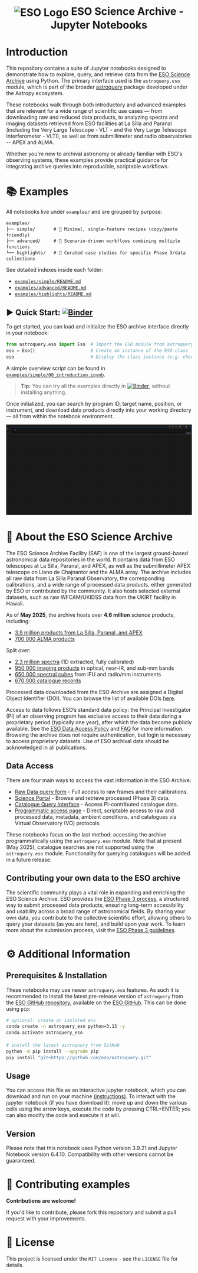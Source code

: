 <h1 style="text-align: center;">
  <img src="http://archive.eso.org/i/esologo.png" alt="ESO Logo" width="50" style="vertical-align: middle;">
  ESO Science Archive - Jupyter Notebooks
</h1>

# **Introduction**

This repository contains a suite of Jupyter notebooks designed to demonstrate how to explore, query, and retrieve data from the [ESO Science Archive](https://archive.eso.org/cms.html) using Python. The primary interface used is the `astroquery.eso` module, which is part of the broader [astroquery](https://astroquery.readthedocs.io/en/latest/) package developed under the Astropy ecosystem.

These notebooks walk through both introductory and advanced examples that are relevant for a wide range of scientific use cases — from downloading raw and reduced data products, to analyzing spectra and imaging datasets retrieved from ESO facilities at La Silla and Paranal (including the Very Large Telescope - VLT - and the Very Large Telescope Interferometer - VLTI), as well as from submillimeter and radio observatories -- APEX and ALMA.

Whether you're new to archival astronomy or already familiar with ESO's observing systems, these examples provide practical guidance for integrating archive queries into reproducible, scriptable workflows.

# 📚 Examples

All notebooks live under `examples/` and are grouped by purpose:

```text
examples/
├── simple/       # 🌱 Minimal, single‑feature recipes (copy/paste friendly)
├── advanced/     # 🚀 Scenario‑driven workflows combining multiple functions
└── highlights/   # 🌌 Curated case studies for specific Phase 3/data collections
```

See detailed indexes inside each folder:

- [`examples/simple/README.md`](examples/simple/README.md)
- [`examples/advanced/README.md`](examples/advanced/README.md)
- [`examples/highlights/README.md`](examples/highlights/README.md)

## ▶️ Quick Start: [![Binder](https://mybinder.org/badge_logo.svg)](https://mybinder.org/v2/git/https%3A%2F%2Fgithub.com%2Feso%2Fastroquery_examples/main?urlpath=%2Fdoc%2Ftree%2FESO_Introduction.ipynb)

To get started, you can load and initialize the ESO archive interface directly in your notebook:

```python
from astroquery.eso import Eso  # Import the ESO module from astroquery
eso = Eso()                     # Create an instance of the ESO class
eso                             # Display the class instance (e.g. check login status, default settings)
```

A simple overview script can be found in [`examples/simple/00_introduction.ipynb`](examples/simple/00_introduction.ipynb).

> **Tip:** You can try all the examples directly in [![Binder](https://mybinder.org/badge_logo.svg)](https://mybinder.org/v2/git/https%3A%2F%2Fgithub.com%2Feso%2Fastroquery_examples/main?urlpath=%2Fdoc%2Ftree%2FESO_Introduction.ipynb), without installing anything.

Once initialized, you can search by program ID, target name, position, or instrument, and download data products directly into your working directory — all from within the notebook environment.


![ipyaladin example](assets/overview.gif)

# 🔭 **About the ESO Science Archive**

The ESO Science Archive Facility (SAF) is one of the largest ground-based astronomical data repositories in the world. It contains data from ESO telescopes at La Silla, Paranal, and APEX, as well as the submillimeter APEX telescope on Llano de Chajnantor and the ALMA array. The archive includes all raw data from La Silla Paranal Observatory, the corresponding calibrations, and a wide range of processed data products, either generated by ESO or contributed by the community. It also hosts selected external datasets, such as raw WFCAM/UKIDSS data from the UKIRT facility in Hawaii.

As of **May 2025**, the archive hosts over **4.6 million** science products, including:

- [3.9 million products from La Silla, Paranal, and APEX ](https://archive.eso.org/scienceportal/home?observatory=%22La%20Silla%20Paranal%20APEX%22) 
- [700 000 ALMA products](https://archive.eso.org/scienceportal/home?observatory=ALMA)  

Split over:
- [2.3 million spectra](https://archive.eso.org/scienceportal/home?dp_type=SPECTRUM) (1D extracted, fully calibrated)  
- [950 000 imaging products](https://archive.eso.org/scienceportal/home?dp_type=IMAGE) in optical, near-IR, and sub-mm bands  
- [650 000 spectral cubes](https://archive.eso.org/scienceportal/home?dp_type=CUBE) from IFU and radio/mm instruments  
- [670 000 catalogue records](https://archive.eso.org/scienceportal/home?dp_type=CATALOG)

Processed data downloaded from the ESO Archive are assigned a Digital Object Identifier (DOI). You can browse the list of available DOIs [here](https://archive.eso.org/wdb/wdb/doi/collections/query).

Access to data follows ESO’s standard data policy: the Principal Investigator (PI) of an observing program has exclusive access to their data during a proprietary period (typically one year), after which the data become publicly available. See the [ESO Data Access Policy](https://archive.eso.org/cms/eso-data-access-policy.html) and [FAQ](https://archive.eso.org/cms/faq.html?q=proprietary) for more information. Browsing the archive does not require authentication, but login is necessary to access proprietary datasets. Use of ESO archival data should be acknowledged in all publications.

## **Data Access**

There are four main ways to access the vast information in the ESO Archive:

- [Raw Data query form](http://archive.eso.org/eso/eso_archive_main.html) - Full access to raw frames and their calibrations.
- [Science Portal](http://archive.eso.org/scienceportal/home) - Browse and retrieve processed (Phase 3) data.
- [Catalogue Query Interface](https://www.eso.org/qi/) - Access PI-contributed catalogue data.
- [Programmatic access page](http://archive.eso.org/programmatic/) - Direct, scriptable access to raw and processed data, metadata, ambient conditions, and catalogues via Virtual Observatory (VO) protocols.

These notebooks focus on the last method: accessing the archive programmatically using the `astroquery.eso` module. Note that at present (May 2025), catalogue searches are not supported using the `astroquery.eso` module. Functionality for querying catalogues will be added in a future release.

## **Contributing your own data to the ESO archive**

The scientific community plays a vital role in expanding and enriching the ESO Science Archive. ESO provides the [ESO Phase 3 process](https://www.eso.org/sci/observing/phase3.html), a structured way to submit processed data products, ensuring long-term accessibility and usability across a broad range of astronomical fields. By sharing your own data, you contribute to the collective scientific effort, allowing others to query your datasets (as you are here), and build upon your work. To learn more about the submission process, visit the [ESO Phase 3 guidelines](https://www.eso.org/sci/observing/phase3.html).

# ⚙️ **Additional Information**

## Prerequisites & Installation

These notebooks may use newer `astroquery.eso` features. As such it is recommended to install the latest pre-release version of `astroquery` from the [ESO GitHub repository](https://github.com/eso/astroquery), available on the [ESO GitHub](https://github.com/eso). This can be done using `pip`:

```bash
# optional: create an isolated env
conda create -n astroquery_eso python=3.13 -y
conda activate astroquery_eso

# install the latest astroquery from GitHub
python -m pip install --upgrade pip
pip install "git+https://github.com/eso/astroquery.git"
``` 

## **Usage**  
You can access this file as an interactive jupyter notebook, which you can download and run on your machine [(instructions)](https://jupyter.org/install). To interact with the jupyter notebook (if you have download it): move up and down the various cells using the arrow keys, execute the code by pressing CTRL+ENTER; you can also modify the code and execute it at will.

## **Version** 
Please note that this notebook uses Python version 3.9.21 and Jupyter Notebook version 6.4.10. Compatibility with other versions cannot be guaranteed.

# 🤝 Contributing examples
**Contributions are welcome!** 

If you'd like to contribute, please fork this repository and submit a pull request with your improvements.

# 📜 License
This project is licensed under the ``MIT License`` - see the ``LICENSE`` file for details.
